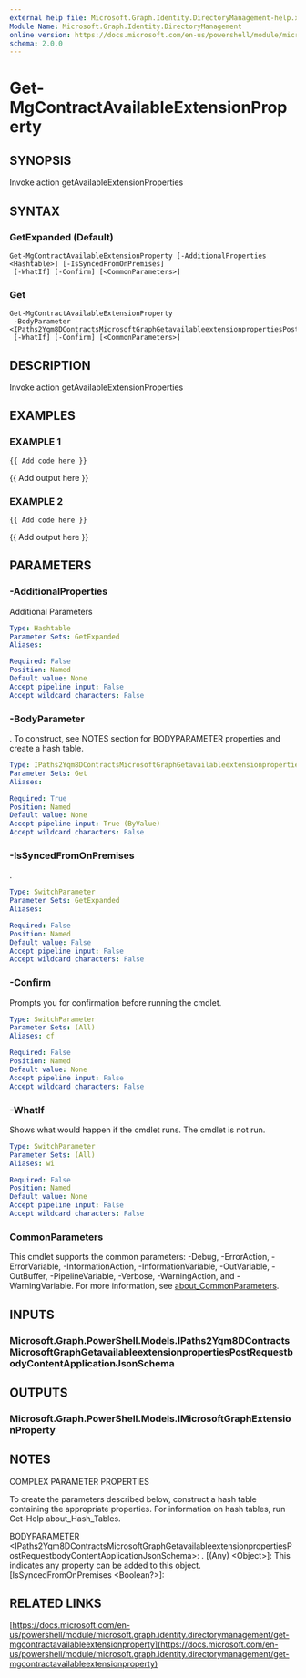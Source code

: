 ```yaml
---
external help file: Microsoft.Graph.Identity.DirectoryManagement-help.xml
Module Name: Microsoft.Graph.Identity.DirectoryManagement
online version: https://docs.microsoft.com/en-us/powershell/module/microsoft.graph.identity.directorymanagement/get-mgcontractavailableextensionproperty
schema: 2.0.0
---
```


# Get-MgContractAvailableExtensionProperty

## SYNOPSIS
Invoke action getAvailableExtensionProperties

## SYNTAX

### GetExpanded (Default)
```
Get-MgContractAvailableExtensionProperty [-AdditionalProperties <Hashtable>] [-IsSyncedFromOnPremises]
 [-WhatIf] [-Confirm] [<CommonParameters>]
```

### Get
```
Get-MgContractAvailableExtensionProperty
 -BodyParameter <IPaths2Yqm8DContractsMicrosoftGraphGetavailableextensionpropertiesPostRequestbodyContentApplicationJsonSchema>
 [-WhatIf] [-Confirm] [<CommonParameters>]
```

## DESCRIPTION
Invoke action getAvailableExtensionProperties

## EXAMPLES

### EXAMPLE 1
```
{{ Add code here }}
```

{{ Add output here }}

### EXAMPLE 2
```
{{ Add code here }}
```

{{ Add output here }}

## PARAMETERS

### -AdditionalProperties
Additional Parameters

```yaml
Type: Hashtable
Parameter Sets: GetExpanded
Aliases:

Required: False
Position: Named
Default value: None
Accept pipeline input: False
Accept wildcard characters: False
```

### -BodyParameter
.
To construct, see NOTES section for BODYPARAMETER properties and create a hash table.

```yaml
Type: IPaths2Yqm8DContractsMicrosoftGraphGetavailableextensionpropertiesPostRequestbodyContentApplicationJsonSchema
Parameter Sets: Get
Aliases:

Required: True
Position: Named
Default value: None
Accept pipeline input: True (ByValue)
Accept wildcard characters: False
```

### -IsSyncedFromOnPremises
.

```yaml
Type: SwitchParameter
Parameter Sets: GetExpanded
Aliases:

Required: False
Position: Named
Default value: False
Accept pipeline input: False
Accept wildcard characters: False
```

### -Confirm
Prompts you for confirmation before running the cmdlet.

```yaml
Type: SwitchParameter
Parameter Sets: (All)
Aliases: cf

Required: False
Position: Named
Default value: None
Accept pipeline input: False
Accept wildcard characters: False
```

### -WhatIf
Shows what would happen if the cmdlet runs.
The cmdlet is not run.

```yaml
Type: SwitchParameter
Parameter Sets: (All)
Aliases: wi

Required: False
Position: Named
Default value: None
Accept pipeline input: False
Accept wildcard characters: False
```

### CommonParameters
This cmdlet supports the common parameters: -Debug, -ErrorAction, -ErrorVariable, -InformationAction, -InformationVariable, -OutVariable, -OutBuffer, -PipelineVariable, -Verbose, -WarningAction, and -WarningVariable. For more information, see [about_CommonParameters](http://go.microsoft.com/fwlink/?LinkID=113216).

## INPUTS

### Microsoft.Graph.PowerShell.Models.IPaths2Yqm8DContractsMicrosoftGraphGetavailableextensionpropertiesPostRequestbodyContentApplicationJsonSchema
## OUTPUTS

### Microsoft.Graph.PowerShell.Models.IMicrosoftGraphExtensionProperty
## NOTES
COMPLEX PARAMETER PROPERTIES

To create the parameters described below, construct a hash table containing the appropriate properties.
For information on hash tables, run Get-Help about_Hash_Tables.

BODYPARAMETER \<IPaths2Yqm8DContractsMicrosoftGraphGetavailableextensionpropertiesPostRequestbodyContentApplicationJsonSchema\>: .
  \[(Any) \<Object\>\]: This indicates any property can be added to this object.
  \[IsSyncedFromOnPremises \<Boolean?\>\]:

## RELATED LINKS

[https://docs.microsoft.com/en-us/powershell/module/microsoft.graph.identity.directorymanagement/get-mgcontractavailableextensionproperty](https://docs.microsoft.com/en-us/powershell/module/microsoft.graph.identity.directorymanagement/get-mgcontractavailableextensionproperty)

